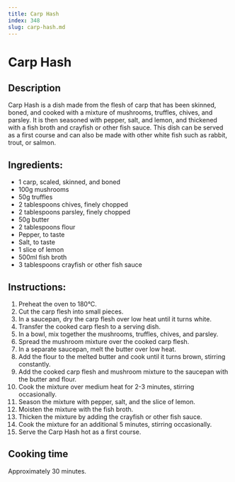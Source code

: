```yaml
---
title: Carp Hash
index: 348
slug: carp-hash.md
---
```


# Carp Hash

## Description
Carp Hash is a dish made from the flesh of carp that has been skinned, boned, and cooked with a mixture of mushrooms, truffles, chives, and parsley. It is then seasoned with pepper, salt, and lemon, and thickened with a fish broth and crayfish or other fish sauce. This dish can be served as a first course and can also be made with other white fish such as rabbit, trout, or salmon.

## Ingredients:
- 1 carp, scaled, skinned, and boned
- 100g mushrooms
- 50g truffles
- 2 tablespoons chives, finely chopped
- 2 tablespoons parsley, finely chopped
- 50g butter
- 2 tablespoons flour
- Pepper, to taste
- Salt, to taste
- 1 slice of lemon
- 500ml fish broth
- 3 tablespoons crayfish or other fish sauce

## Instructions:
1. Preheat the oven to 180°C.
2. Cut the carp flesh into small pieces.
3. In a saucepan, dry the carp flesh over low heat until it turns white.
4. Transfer the cooked carp flesh to a serving dish.
5. In a bowl, mix together the mushrooms, truffles, chives, and parsley.
6. Spread the mushroom mixture over the cooked carp flesh.
7. In a separate saucepan, melt the butter over low heat.
8. Add the flour to the melted butter and cook until it turns brown, stirring constantly.
9. Add the cooked carp flesh and mushroom mixture to the saucepan with the butter and flour.
10. Cook the mixture over medium heat for 2-3 minutes, stirring occasionally.
11. Season the mixture with pepper, salt, and the slice of lemon.
12. Moisten the mixture with the fish broth.
13. Thicken the mixture by adding the crayfish or other fish sauce.
14. Cook the mixture for an additional 5 minutes, stirring occasionally.
15. Serve the Carp Hash hot as a first course.

## Cooking time
Approximately 30 minutes.